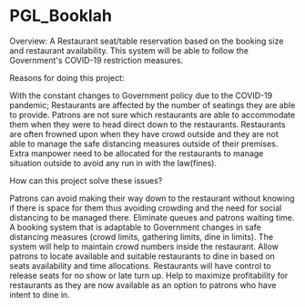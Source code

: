 # PGL_Booklah

Overview: A Restaurant seat/table reservation based on the booking size and restaurant availability. This system will be able to follow the Government's COVID-19 restriction measures.

Reasons for doing this project: 

With the constant changes to Government policy due to the COVID-19 pandemic; 
Restaurants are affected by the number of seatings they are able to provide.
Patrons are not sure which restaurants are able to accommodate them when they were to head direct down to the restaurants.
Restaurants are often frowned upon when they have crowd outside and they are not able to manage the safe distancing measures outside of their premises.
Extra manpower need to be allocated for the restaurants to manage situation outside to avoid any run in with the law(fines).

How can this project solve these issues?

Patrons can avoid making their way down to the restaurant without knowing if there is space for them thus avoiding crowding and the need for social distancing to be managed there. Eliminate queues and patrons waiting time.
A booking system that is adaptable to Government changes in safe distancing measures (crowd limits, gathering limits, dine in limits).
The system will help to maintain crowd numbers inside the restaurant.
Allow patrons to locate available and suitable restaurants to dine in based on seats availability and time allocations. Restaurants will have control to release seats for no show or late turn up.
Help to maximize profitability for restaurants as they are now available as an option to patrons who have intent to dine in.

